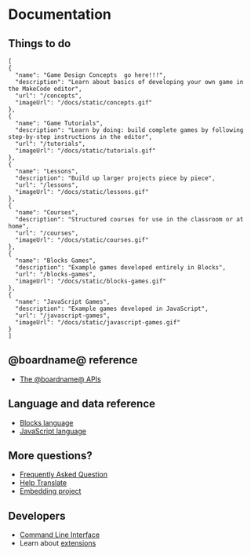 # Documentation

## Things to do

```codecard
[
{
  "name": "Game Design Concepts  go here!!!",
  "description": "Learn about basics of developing your own game in the MakeCode editor",
  "url": "/concepts",
  "imageUrl": "/docs/static/concepts.gif"
},
{
  "name": "Game Tutorials",
  "description": "Learn by doing: build complete games by following step-by-step instructions in the editor",
  "url": "/tutorials",
  "imageUrl": "/docs/static/tutorials.gif"
},
{
  "name": "Lessons",
  "description": "Build up larger projects piece by piece",
  "url": "/lessons",
  "imageUrl": "/docs/static/lessons.gif"
},
{
  "name": "Courses",
  "description": "Structured courses for use in the classroom or at home",
  "url": "/courses",
  "imageUrl": "/docs/static/courses.gif"
},
{
  "name": "Blocks Games",
  "description": "Example games developed entirely in Blocks",
  "url": "/blocks-games",
  "imageUrl": "/docs/static/blocks-games.gif"
},
{
  "name": "JavaScript Games",
  "description": "Example games developed in JavaScript",
  "url": "/javascript-games",
  "imageUrl": "/docs/static/javascript-games.gif"
}
]
```

## @boardname@ reference

* [The @boardname@ APIs](/reference)

## Language and data reference

* [Blocks language](/blocks)
* [JavaScript language](/javascript)

## More questions?

* [Frequently Asked Question](/faq)
* [Help Translate](/translate)
* [Embedding project](/share)

## Developers

* [Command Line Interface](/cli)
* Learn about [extensions](/extensions)
